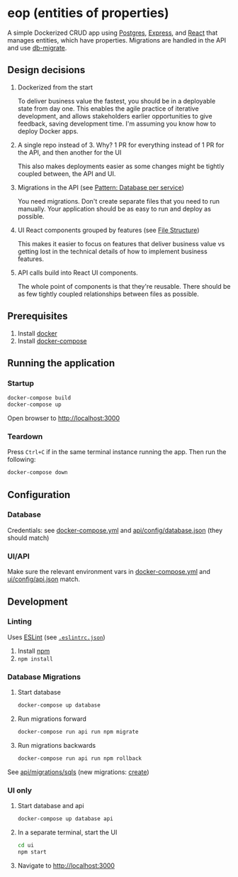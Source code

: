 # eop (entities of properties)

A simple Dockerized CRUD app using [Postgres](https://www.postgresql.org/),  [Express](https://expressjs.com/), and [React](https://reactjs.org/) that manages entities, which have properties.
Migrations are handled in the API and use [db-migrate](https://github.com/db-migrate/node-db-migrate).

## Design decisions

1. Dockerized from the start

   To deliver business value the fastest, you should be in a deployable state from day one. This enables the agile practice of iterative development, and allows stakeholders earlier opportunities to give feedback, saving development time. I'm assuming you know how to deploy Docker apps.

2. A single repo instead of 3. Why? 1 PR for everything instead of 1 PR for the API, and then another for the UI

   This also makes deployments easier as some changes might be tightly coupled between, the API and UI.

3. Migrations in the API (see [Pattern: Database per service](https://microservices.io/patterns/data/database-per-service.html))

   You need migrations. Don't create separate files that you need to run manually. Your application should be as easy to run and deploy as possible.

4. UI React components grouped by features (see [File Structure](https://reactjs.org/docs/faq-structure.html#grouping-by-features-or-routes))

   This makes it easier to focus on features that deliver business value vs getting lost in the technical details of how to implement business features.

5. API calls build into React UI components.

   The whole point of components is that they're reusable. There should be as few tightly coupled relationships between files as possible.

## Prerequisites

1. Install [docker](https://docs.docker.com/install/)
2. Install [docker-compose](https://docs.docker.com/compose/install/)

## Running the application

### Startup

```bash
docker-compose build
docker-compose up
```

Open browser to [http://localhost:3000](http://localhost:3000)

### Teardown

Press `Ctrl+C` if in the same terminal instance running the app.
Then run the following:

```bash
docker-compose down
```

## Configuration

### Database

Credentials: see [docker-compose.yml](docker-compose.yml) and [api/config/database.json](api/config/database.json) (they should match)

### UI/API

Make sure the relevant environment vars in [docker-compose.yml](docker-compose.yml) and [ui/config/api.json](ui/config/api.json) match.

## Development

### Linting

Uses [ESLint](https://eslint.org/) (see [`.eslintrc.json`](.eslintrc.json))

1. Install [npm](https://www.npmjs.com/get-npm)
2. `npm install`

### Database Migrations

1. Start database

    ```bash
    docker-compose up database
    ```

2. Run migrations forward

    ```bash
    docker-compose run api run npm migrate
    ```

3. Run migrations backwards

    ```bash
    docker-compose run api run npm rollback
    ```
See [api/migrations/sqls](api/migrations/sqls) (new migrations: [create](https://db-migrate.readthedocs.io/en/latest/Getting%20Started/commands/#create))

### UI only

1. Start database and api
    ```bash
    docker-compose up database api
    ```
2. In a separate terminal, start the UI
    ```bash
    cd ui
    npm start
    ```
3. Navigate to [http://localhost:3000](http://localhost:3000)
